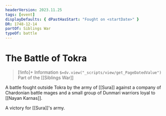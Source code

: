 ```yaml
---
headerVersion: 2023.11.25
tags: [event]
displayDefaults: { dPastHasStart: "Fought on <startDate>" }
DR: 1748-12-14
partOf: Siblings War
typeOf: battle
---
```

# The Battle of Tokra
>[!info]+ Information
> `$=dv.view("_scripts/view/get_PageDatedValue")`
> Part of the [[Siblings War]]

A battle fought outside Tokra by the army of [[Sura]] against a company of Chardonian battle mages and a small group of Dunmari warriors loyal to [[Nayan Karnas]]. 

A victory for [[Sura]]'s army.
